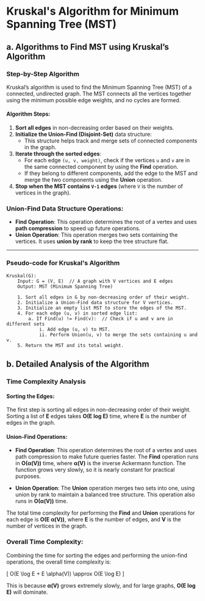 # Kruskal's Algorithm for Minimum Spanning Tree (MST)

## a. Algorithms to Find MST using Kruskal’s Algorithm

### Step-by-Step Algorithm

Kruskal’s algorithm is used to find the Minimum Spanning Tree (MST) of a connected, undirected graph. The MST connects all the vertices together using the minimum possible edge weights, and no cycles are formed.

#### Algorithm Steps:

1. **Sort all edges** in non-decreasing order based on their weights.
2. **Initialize the Union-Find (Disjoint-Set)** data structure:
   - This structure helps track and merge sets of connected components in the graph.
3. **Iterate through the sorted edges**:
   - For each edge `(u, v, weight)`, check if the vertices `u` and `v` are in the same connected component by using the **Find** operation.
   - If they belong to different components, add the edge to the MST and merge the two components using the **Union** operation.
4. **Stop when the MST contains `V-1` edges** (where `V` is the number of vertices in the graph).

### Union-Find Data Structure Operations:

- **Find Operation**: This operation determines the root of a vertex and uses **path compression** to speed up future operations.
- **Union Operation**: This operation merges two sets containing the vertices. It uses **union by rank** to keep the tree structure flat.

---

### Pseudo-code for Kruskal's Algorithm

```plaintext
Kruskal(G):
    Input: G = (V, E)  // A graph with V vertices and E edges
    Output: MST (Minimum Spanning Tree)

    1. Sort all edges in G by non-decreasing order of their weight.
    2. Initialize a Union-Find data structure for V vertices.
    3. Initialize an empty list MST to store the edges of the MST.
    4. For each edge (u, v) in sorted edge list:
        a. If Find(u) != Find(v):  // Check if u and v are in different sets
            i. Add edge (u, v) to MST.
            ii. Perform Union(u, v) to merge the sets containing u and v.
    5. Return the MST and its total weight.
```

## b. Detailed Analysis of the Algorithm

### Time Complexity Analysis

#### Sorting the Edges:
The first step is sorting all edges in non-decreasing order of their weight. Sorting a list of **E** edges takes **O(E log E)** time, where **E** is the number of edges in the graph.

#### Union-Find Operations:

- **Find Operation**: This operation determines the root of a vertex and uses path compression to make future queries faster. The **Find** operation runs in **O(α(V))** time, where **α(V)** is the inverse Ackermann function. The function grows very slowly, so it is nearly constant for practical purposes.
  
- **Union Operation**: The **Union** operation merges two sets into one, using union by rank to maintain a balanced tree structure. This operation also runs in **O(α(V))** time.

The total time complexity for performing the **Find** and **Union** operations for each edge is **O(E α(V))**, where **E** is the number of edges, and **V** is the number of vertices in the graph.

### Overall Time Complexity:
Combining the time for sorting the edges and performing the union-find operations, the overall time complexity is:

\[
O(E \log E + E \alpha(V)) \approx O(E \log E)
\]

This is because **α(V)** grows extremely slowly, and for large graphs, **O(E log E)** will dominate.
